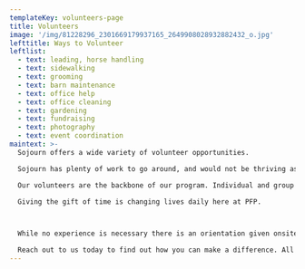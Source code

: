 ```yaml
---
templateKey: volunteers-page
title: Volunteers
image: '/img/81228296_2301669179937165_2649908028932882432_o.jpg'
lefttitle: Ways to Volunteer
leftlist:
  - text: leading, horse handling
  - text: sidewalking
  - text: grooming
  - text: barn maintenance
  - text: office help
  - text: office cleaning
  - text: gardening
  - text: fundraising
  - text: photography
  - text: event coordination
maintext: >-
  Sojourn offers a wide var​iety of volunteer opportunities. 

  Sojourn has plenty of work to go around, and would not be thriving as it is today if not for the volunteers who help with lessons, care for and prep horses, and keep the place running.

  Our volunteers are the backbone of our program. Individual and group training and education is available and encouraged.

  Giving the gift of time is changing lives daily here at PFP.



  While no experience is necessary there is an orientation given onsite for the safety of our riders.

  Reach out to us today to find out how you can make a difference. All inquiries go to info@sojourntrc.org.
---
```

